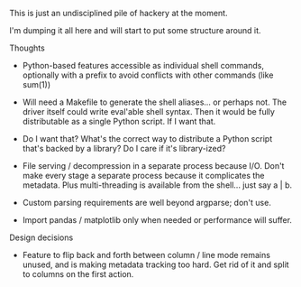 
This is just an undisciplined pile of hackery at the moment.

I'm dumping it all here and will start to put some structure around it.

Thoughts

* Python-based features accessible as individual shell commands, optionally
  with a prefix to avoid conflicts with other commands (like sum(1))

* Will need a Makefile to generate the shell aliases... or perhaps not.  The
  driver itself could write eval'able shell syntax.  Then it would be fully
  distributable as a single Python script.  If I want that.

* Do I want that?  What's the correct way to distribute a Python script
  that's backed by a library?  Do I care if it's library-ized?

* File serving / decompression in a separate process because I/O.  Don't
  make every stage a separate process because it complicates the metadata.
  Plus multi-threading is available from the shell... just say a | b.

* Custom parsing requirements are well beyond argparse; don't use.

* Import pandas / matplotlib only when needed or performance will suffer.

Design decisions

* Feature to flip back and forth between column / line mode remains unused, and
  is making metadata tracking too hard.  Get rid of it and split to columns on
  the first action.


